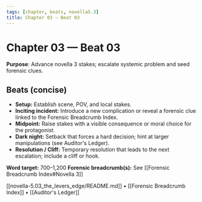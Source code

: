 ```yaml
---
tags: [chapter, beats, novella5.3]
title: Chapter 03 — Beat 03
---
```


# Chapter 03 — Beat 03

**Purpose**: Advance novella 3 stakes; escalate systemic problem and seed forensic clues.

## Beats (concise)
- **Setup:** Establish scene, POV, and local stakes.
- **Inciting incident:** Introduce a new complication or reveal a forensic clue linked to the Forensic Breadcrumb Index.
- **Midpoint:** Raise stakes with a visible consequence or moral choice for the protagonist.
- **Dark night:** Setback that forces a hard decision; hint at larger manipulations (see Auditor's Ledger).
- **Resolution / Cliff:** Temporary resolution that leads to the next escalation; include a cliff or hook.

**Word target:** 700–1,200
**Forensic breadcrumb(s):** See [[Forensic Breadcrumb Index#Novella 3]]

[[novella-5.03_the_levers_edge/README.md]] • [[Forensic Breadcrumb Index]] • [[Auditor's Ledger]]
